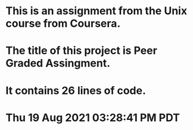# This is an assignment from the Unix course from Coursera.
# The title of this project is Peer Graded Assingment.
# It contains 26 lines of code.
# Thu 19 Aug 2021 03:28:41 PM PDT
